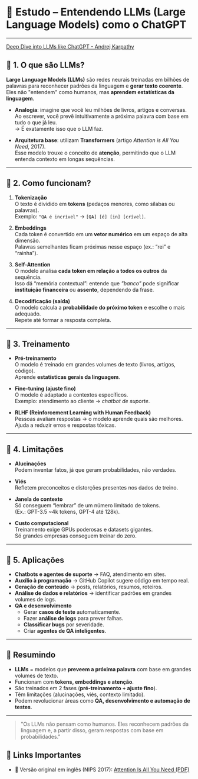 # 📘 Estudo – Entendendo LLMs (Large Language Models) como o ChatGPT

---
[Deep Dive into LLMs like ChatGPT - Andrej Karpathy](https://www.youtube.com/watch?v=7xTGNNLPyMI)


## 🔹 1. O que são LLMs?

**Large Language Models (LLMs)** são redes neurais treinadas em bilhões de palavras para reconhecer padrões da linguagem e **gerar texto coerente**.  
Eles não "entendem" como humanos, mas **aprendem estatísticas da linguagem**.

- **Analogia**: imagine que você leu milhões de livros, artigos e conversas. Ao escrever, você prevê intuitivamente a próxima palavra com base em tudo o que já leu.  
→ É exatamente isso que o LLM faz.

- **Arquitetura base**: utilizam **Transformers** (artigo *Attention is All You Need*, 2017).  
Esse modelo trouxe o conceito de **atenção**, permitindo que o LLM entenda contexto em longas sequências.

---

## 🔹 2. Como funcionam?

1. **Tokenização**  
   O texto é dividido em **tokens** (pedaços menores, como sílabas ou palavras).  
   Exemplo: `"QA é incrível"` → `[QA] [é] [in] [crível]`.

2. **Embeddings**  
   Cada token é convertido em um **vetor numérico** em um espaço de alta dimensão.  
   Palavras semelhantes ficam próximas nesse espaço (ex.: “rei” e “rainha”).

3. **Self-Attention**  
   O modelo analisa **cada token em relação a todos os outros** da sequência.  
   Isso dá “memória contextual”: entende que *"banco"* pode significar **instituição financeira** ou **assento**, dependendo da frase.

4. **Decodificação (saída)**  
   O modelo calcula a **probabilidade do próximo token** e escolhe o mais adequado.  
   Repete até formar a resposta completa.

---

## 🔹 3. Treinamento

- **Pré-treinamento**  
  O modelo é treinado em grandes volumes de texto (livros, artigos, código).  
  Aprende **estatísticas gerais da linguagem**.

- **Fine-tuning (ajuste fino)**  
  O modelo é adaptado a contextos específicos.  
  Exemplo: atendimento ao cliente → *chatbot de suporte*.

- **RLHF (Reinforcement Learning with Human Feedback)**  
  Pessoas avaliam respostas → o modelo aprende quais são melhores.  
  Ajuda a reduzir erros e respostas tóxicas.

---

## 🔹 4. Limitações

- **Alucinações**  
  Podem inventar fatos, já que geram probabilidades, não verdades.

- **Viés**  
  Refletem preconceitos e distorções presentes nos dados de treino.

- **Janela de contexto**  
  Só conseguem “lembrar” de um número limitado de tokens.  
  (Ex.: GPT-3.5 ~4k tokens, GPT-4 até 128k).

- **Custo computacional**  
  Treinamento exige GPUs poderosas e datasets gigantes.  
  Só grandes empresas conseguem treinar do zero.

---

## 🔹 5. Aplicações

- **Chatbots e agentes de suporte** → FAQ, atendimento em sites.  
- **Auxílio à programação** → GitHub Copilot sugere código em tempo real.  
- **Geração de conteúdo** → posts, relatórios, resumos, roteiros.  
- **Análise de dados e relatórios** → identificar padrões em grandes volumes de logs.  
- **QA e desenvolvimento**  
  - Gerar **casos de teste** automaticamente.  
  - Fazer **análise de logs** para prever falhas.  
  - **Classificar bugs** por severidade.  
  - Criar **agentes de QA inteligentes**.

---

## 🎯 Resumindo

- **LLMs** = modelos que **preveem a próxima palavra** com base em grandes volumes de texto.  
- Funcionam com **tokens, embeddings e atenção**.  
- São treinados em 2 fases (**pré-treinamento + ajuste fino**).  
- Têm limitações (alucinações, viés, contexto limitado).  
- Podem revolucionar áreas como **QA, desenvolvimento e automação de testes**.

---

> "Os LLMs não pensam como humanos. Eles reconhecem padrões da linguagem e, a partir disso, geram respostas com base em probabilidades."

## 📂 Links Importantes
- 📄 Versão original em inglês (NIPS 2017): [Attention Is All You Need (PDF)](https://arxiv.org/pdf/1706.03762.pdf)  